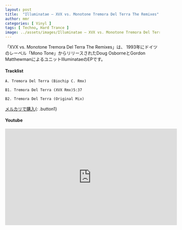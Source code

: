 ```yaml
---
layout: post
title:  "Illuminatae – XVX vs. Monotone Tremora Del Terra The Remixes"
author: mmr
categories: [ Vinyl ]
tags: [ Techno, Hard Trance ]
image: ../assets/images/Illuminatae – XVX vs. Monotone Tremora Del Terra The Remixes.jpg
---
```


「XVX vs. Monotone Tremora Del Terra The Remixes」は、
1993年にドイツのレーベル「Mono Tone」からリリースされたDoug OsborneとGordon MatthewmanによるユニットIlluminataeのEPです。

#### Tracklist
```md
A. Tremora Del Terra (Biochip C. Rmx)

B1. Tremora Del Terra (XVX Rmx)5:37

B2. Tremora Del Terra (Original Mix)
```

[メルカリで購入](https://jp.mercari.com/item/m31324593280?afid=6142608987){: .button1}

#### Youtube
<iframe width="560" height="315" src="https://www.youtube.com/embed/bcgIonRH-lo?si=xvfB5TEm4MbNysrW" title="YouTube video player" frameborder="0" allow="accelerometer; autoplay; clipboard-write; encrypted-media; gyroscope; picture-in-picture; web-share" referrerpolicy="strict-origin-when-cross-origin" allowfullscreen></iframe>